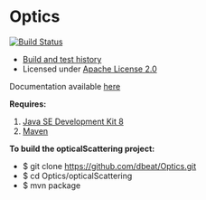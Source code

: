 # Optics
[![Build Status](https://travis-ci.org/dbeat/Optics.svg?branch=master)](https://travis-ci.org/dbeat/Optics/builds)
- [Build and test history](https://travis-ci.org/dbeat/Optics/builds)
- Licensed under [Apache License 2.0](../master/LICENSE)

Documentation available [here](http://dbeat.github.io/Optics)

**Requires:**

1. [Java SE Development Kit 8](http://www.oracle.com/technetwork/java/javase/downloads/jdk8-downloads-2133151.html)
2. [Maven](https://maven.apache.org/download.cgi)

**To build the opticalScattering project:**

- $ git clone https://github.com/dbeat/Optics.git
- $ cd Optics/opticalScattering
- $ mvn package